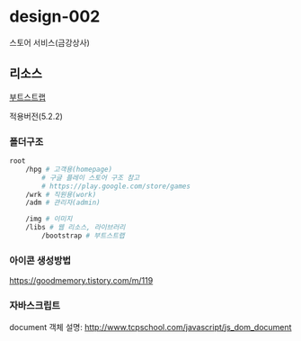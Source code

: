 # design-002
스토어 서비스(금강상사)

## 리소스

[부트스트랩](https://getbootstrap.kr/)

적용버전(5.2.2)

### 폴더구조

```sh
root
    /hpg # 고객용(homepage)
        # 구글 플레이 스토어 구조 참고
        # https://play.google.com/store/games
    /wrk # 직원용(work)
    /adm # 관리자(admin)

    /img # 이미지
    /libs # 웹 리소스, 라이브러리
        /bootstrap # 부트스트랩
```

### 아이콘 생성방법

https://goodmemory.tistory.com/m/119

### 자바스크립트

document 객체 설명: http://www.tcpschool.com/javascript/js_dom_document
